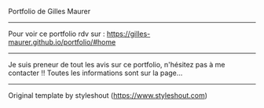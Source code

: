 
Portfolio de Gilles Maurer

---------------------------------------

Pour voir ce portfolio rdv sur : https://gilles-maurer.github.io/portfolio/#home

---------------------------------------

Je suis preneur de tout les avis sur ce portfolio, n'hésitez pas à me contacter !! 
Toutes les informations sont sur la page...

---------------------------------------

Original template by styleshout (https://www.styleshout.com)


